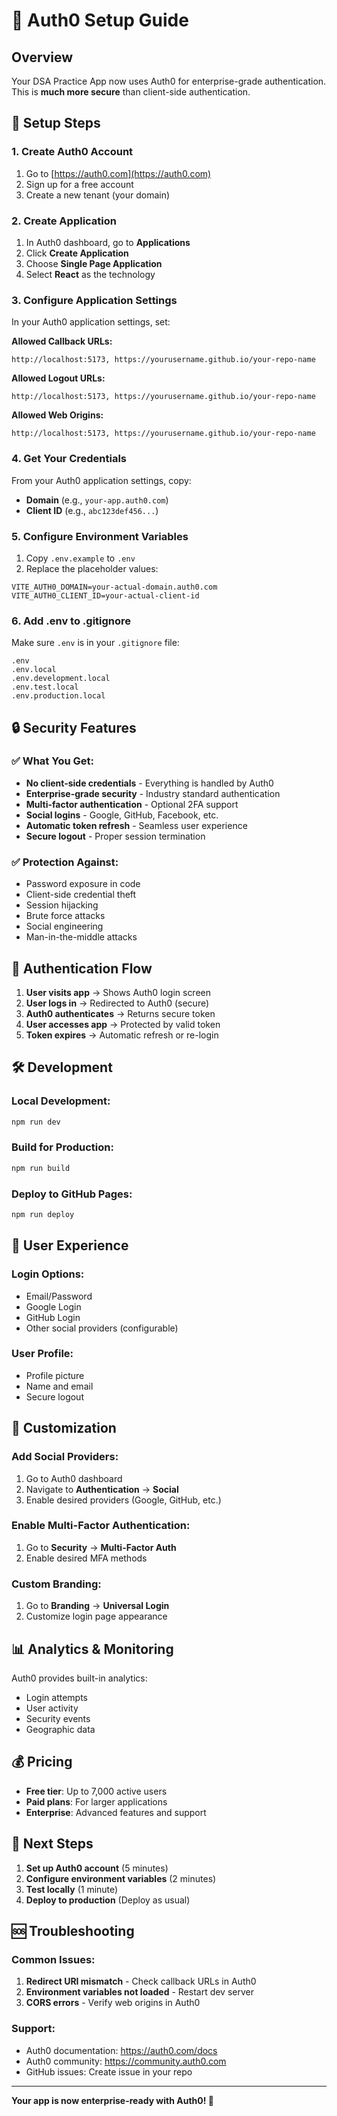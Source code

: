 # 🔐 Auth0 Setup Guide

## Overview
Your DSA Practice App now uses Auth0 for enterprise-grade authentication. This is **much more secure** than client-side authentication.

## 🚀 Setup Steps

### 1. Create Auth0 Account
1. Go to [https://auth0.com](https://auth0.com)
2. Sign up for a free account
3. Create a new tenant (your domain)

### 2. Create Application
1. In Auth0 dashboard, go to **Applications**
2. Click **Create Application**
3. Choose **Single Page Application**
4. Select **React** as the technology

### 3. Configure Application Settings
In your Auth0 application settings, set:

**Allowed Callback URLs:**
```
http://localhost:5173, https://yourusername.github.io/your-repo-name
```

**Allowed Logout URLs:**
```
http://localhost:5173, https://yourusername.github.io/your-repo-name
```

**Allowed Web Origins:**
```
http://localhost:5173, https://yourusername.github.io/your-repo-name
```

### 4. Get Your Credentials
From your Auth0 application settings, copy:
- **Domain** (e.g., `your-app.auth0.com`)
- **Client ID** (e.g., `abc123def456...`)

### 5. Configure Environment Variables
1. Copy `.env.example` to `.env`
2. Replace the placeholder values:
```env
VITE_AUTH0_DOMAIN=your-actual-domain.auth0.com
VITE_AUTH0_CLIENT_ID=your-actual-client-id
```

### 6. Add .env to .gitignore
Make sure `.env` is in your `.gitignore` file:
```
.env
.env.local
.env.development.local
.env.test.local
.env.production.local
```

## 🔒 Security Features

### ✅ What You Get:
- **No client-side credentials** - Everything is handled by Auth0
- **Enterprise-grade security** - Industry standard authentication
- **Multi-factor authentication** - Optional 2FA support
- **Social logins** - Google, GitHub, Facebook, etc.
- **Automatic token refresh** - Seamless user experience
- **Secure logout** - Proper session termination

### ✅ Protection Against:
- Password exposure in code
- Client-side credential theft
- Session hijacking
- Brute force attacks
- Social engineering
- Man-in-the-middle attacks

## 🎯 Authentication Flow

1. **User visits app** → Shows Auth0 login screen
2. **User logs in** → Redirected to Auth0 (secure)
3. **Auth0 authenticates** → Returns secure token
4. **User accesses app** → Protected by valid token
5. **Token expires** → Automatic refresh or re-login

## 🛠️ Development

### Local Development:
```bash
npm run dev
```

### Build for Production:
```bash
npm run build
```

### Deploy to GitHub Pages:
```bash
npm run deploy
```

## 📱 User Experience

### Login Options:
- Email/Password
- Google Login
- GitHub Login
- Other social providers (configurable)

### User Profile:
- Profile picture
- Name and email
- Secure logout

## 🔧 Customization

### Add Social Providers:
1. Go to Auth0 dashboard
2. Navigate to **Authentication** → **Social**
3. Enable desired providers (Google, GitHub, etc.)

### Enable Multi-Factor Authentication:
1. Go to **Security** → **Multi-Factor Auth**
2. Enable desired MFA methods

### Custom Branding:
1. Go to **Branding** → **Universal Login**
2. Customize login page appearance

## 📊 Analytics & Monitoring

Auth0 provides built-in analytics:
- Login attempts
- User activity
- Security events
- Geographic data

## 💰 Pricing

- **Free tier**: Up to 7,000 active users
- **Paid plans**: For larger applications
- **Enterprise**: Advanced features and support

## 🚀 Next Steps

1. **Set up Auth0 account** (5 minutes)
2. **Configure environment variables** (2 minutes)
3. **Test locally** (1 minute)
4. **Deploy to production** (Deploy as usual)

## 🆘 Troubleshooting

### Common Issues:
1. **Redirect URI mismatch** - Check callback URLs in Auth0
2. **Environment variables not loaded** - Restart dev server
3. **CORS errors** - Verify web origins in Auth0

### Support:
- Auth0 documentation: https://auth0.com/docs
- Auth0 community: https://community.auth0.com
- GitHub issues: Create issue in your repo

---

**Your app is now enterprise-ready with Auth0! 🎉**
